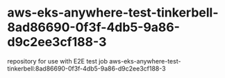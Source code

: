 # aws-eks-anywhere-test-tinkerbell-8ad86690-0f3f-4db5-9a86-d9c2ee3cf188-3
repository for use with E2E test job aws-eks-anywhere-test-tinkerbell:8ad86690-0f3f-4db5-9a86-d9c2ee3cf188-3
